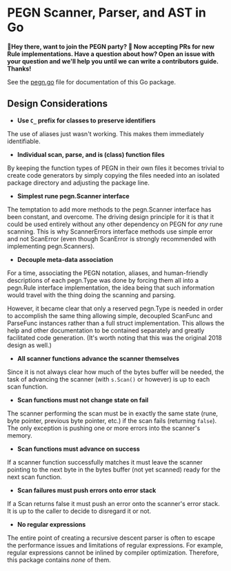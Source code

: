 # PEGN Scanner, Parser, and AST in Go

**🤙Hey there, want to join the PEGN party? 🎉 Now accepting PRs for new Rule implementations. Have a question about how? Open an issue with your question and we'll help you until we can write a contributors guide. Thanks!**

See the [pegn.go](pegn.go) file for documentation of this Go package.

## Design Considerations

* **Use `C_` prefix for classes to preserve identifiers**

The use of aliases just wasn't working. This makes them immediately identifiable.

* **Individual scan, parse, and is (class) function files**

By keeping the function types of PEGN in their own files it becomes trivial to create code generators by simply copying the files needed into an isolated package directory and adjusting the package line.

* **Simplest rune pegn.Scanner interface**

The temptation to add more methods to the pegn.Scanner interface has been constant, and overcome. The driving design principle for it is that it could be used entirely without any other dependency on PEGN for *any* rune scanning. This is why ScannerErrors interface methods use simple error and not ScanError (even though ScanError is strongly recommended with implementing pegn.Scanners).

* **Decouple meta-data association**

For a time, associating the PEGN notation, aliases, and human-friendly descriptions of each pegn.Type was done by forcing them all into a pegn.Rule interface implementation, the idea being that such information would travel with the thing doing the scanning and parsing.

However, it became clear that only a reserved pegn.Type is needed in order to accomplish the same thing allowing simple, decoupled ScanFunc and ParseFunc instances rather than a full struct implementation. This allows the help and other documentation to be contained separately and greatly facilitated code generation. (It's worth noting that this was the original 2018 design as well.)

* **All scanner functions advance the scanner themselves**

Since it is not always clear how much of the bytes buffer will be
needed, the task of advancing the scanner (with `s.Scan()` or however)
is up to each scan function.

* **Scan functions must not change state on fail**

The scanner performing the scan must be in exactly the same state (rune,
byte pointer, previous byte pointer, etc.) if the scan fails (returning
`false`). The only exception is pushing one or more errors into the scanner's memory.

* **Scan functions must advance on success**

If a scanner function successfully matches it must leave the scanner
pointing to the next byte in the bytes buffer (not yet scanned) ready
for the next scan function.

* **Scan failures must push errors onto error stack**

If a Scan returns false it must push an error onto the scanner's error stack. It is up to the caller to decide to disregard it or not.

* **No regular expressions**

The entire point of creating a recursive descent parser is often to
escape the performance issues and limitations of regular expressions.
For example, regular expressions cannot be inlined by compiler
optimization. Therefore, this package contains *none* of them.

